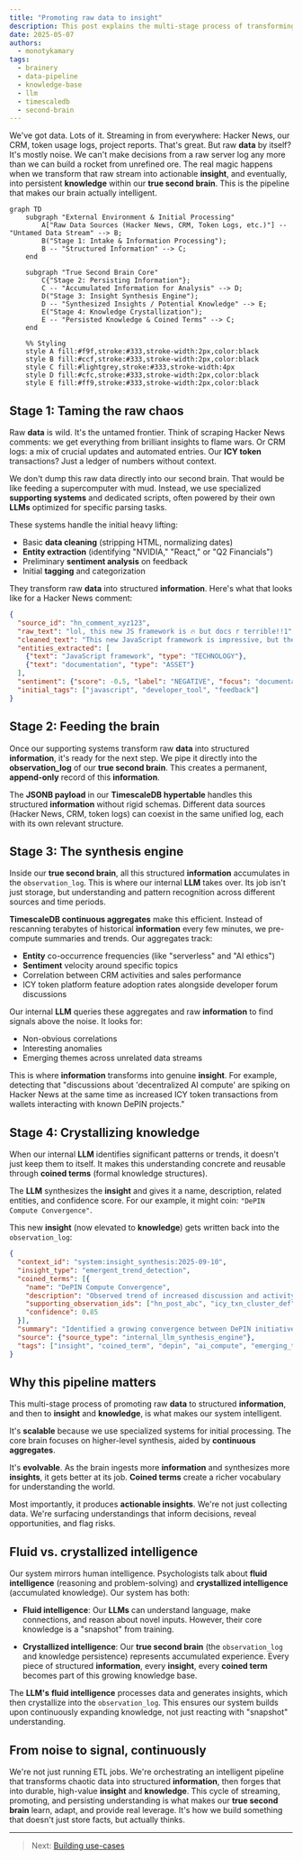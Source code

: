 ```yaml
---
title: "Promoting raw data to insight"
description: This post explains the multi-stage process of transforming raw data into structured information, and then synthesizing that information into persistent insight and knowledge within a true second brain, leveraging tools like TimescaleDB and LLMs.
date: 2025-05-07
authors:
  - monotykamary
tags:
  - brainery
  - data-pipeline
  - knowledge-base
  - llm
  - timescaledb
  - second-brain
---
```


We've got data. Lots of it. Streaming in from everywhere: Hacker News, our CRM, token usage logs, project reports. That's great. But raw **data** by itself? It's mostly noise. We can't make decisions from a raw server log any more than we can build a rocket from unrefined ore. The real magic happens when we transform that raw stream into actionable **insight**, and eventually, into persistent **knowledge** within our **true second brain**. This is the pipeline that makes our brain actually intelligent.

```mermaid
graph TD
    subgraph "External Environment & Initial Processing"
        A["Raw Data Sources (Hacker News, CRM, Token Logs, etc.)"] -- "Untamed Data Stream" --> B;
        B("Stage 1: Intake & Information Processing");
        B -- "Structured Information" --> C;
    end

    subgraph "True Second Brain Core"
        C{"Stage 2: Persisting Information"};
        C -- "Accumulated Information for Analysis" --> D;
        D("Stage 3: Insight Synthesis Engine");
        D -- "Synthesized Insights / Potential Knowledge" --> E;
        E("Stage 4: Knowledge Crystallization");
        E -- "Persisted Knowledge & Coined Terms" --> C;
    end

    %% Styling
    style A fill:#f9f,stroke:#333,stroke-width:2px,color:black
    style B fill:#ccf,stroke:#333,stroke-width:2px,color:black
    style C fill:#lightgrey,stroke:#333,stroke-width:4px
    style D fill:#cfc,stroke:#333,stroke-width:2px,color:black
    style E fill:#ff9,stroke:#333,stroke-width:2px,color:black
```

## Stage 1: Taming the raw chaos

Raw **data** is wild. It's the untamed frontier. Think of scraping Hacker News comments: we get everything from brilliant insights to flame wars. Or CRM logs: a mix of crucial updates and automated entries. Our **ICY token** transactions? Just a ledger of numbers without context.

We don't dump this raw data directly into our second brain. That would be like feeding a supercomputer with mud. Instead, we use specialized **supporting systems** and dedicated scripts, often powered by their own **LLMs** optimized for specific parsing tasks.

These systems handle the initial heavy lifting:

* Basic **data cleaning** (stripping HTML, normalizing dates)
* **Entity extraction** (identifying "NVIDIA," "React," or "Q2 Financials")
* Preliminary **sentiment analysis** on feedback
* Initial **tagging** and categorization

They transform raw **data** into structured **information**. Here's what that looks like for a Hacker News comment:

```json
{
  "source_id": "hn_comment_xyz123",
  "raw_text": "lol, this new JS framework is 🔥 but docs r terrible!!1",
  "cleaned_text": "This new JavaScript framework is impressive, but the documentation is terrible.",
  "entities_extracted": [
    {"text": "JavaScript framework", "type": "TECHNOLOGY"},
    {"text": "documentation", "type": "ASSET"}
  ],
  "sentiment": {"score": -0.5, "label": "NEGATIVE", "focus": "documentation"},
  "initial_tags": ["javascript", "developer_tool", "feedback"]
}
```

## Stage 2: Feeding the brain

Once our supporting systems transform raw **data** into structured **information**, it's ready for the next step. We pipe it directly into the **observation_log** of our **true second brain**. This creates a permanent, **append-only** record of this **information**.

The **JSONB payload** in our **TimescaleDB hypertable** handles this structured **information** without rigid schemas. Different data sources (Hacker News, CRM, token logs) can coexist in the same unified log, each with its own relevant structure.

## Stage 3: The synthesis engine

Inside our **true second brain**, all this structured **information** accumulates in the `observation_log`. This is where our internal **LLM** takes over. Its job isn't just storage, but understanding and pattern recognition across different sources and time periods.

**TimescaleDB continuous aggregates** make this efficient. Instead of rescanning terabytes of historical **information** every few minutes, we pre-compute summaries and trends. Our aggregates track:

* **Entity** co-occurrence frequencies (like "serverless" and "AI ethics")
* **Sentiment** velocity around specific topics
* Correlation between CRM activities and sales performance
* ICY token platform feature adoption rates alongside developer forum discussions

Our internal **LLM** queries these aggregates and raw **information** to find signals above the noise. It looks for:

* Non-obvious correlations
* Interesting anomalies
* Emerging themes across unrelated data streams

This is where **information** transforms into genuine **insight**. For example, detecting that "discussions about 'decentralized AI compute' are spiking on Hacker News at the same time as increased ICY token transactions from wallets interacting with known DePIN projects."

## Stage 4: Crystallizing knowledge

When our internal **LLM** identifies significant patterns or trends, it doesn't just keep them to itself. It makes this understanding concrete and reusable through **coined terms** (formal knowledge structures).

The **LLM** synthesizes the **insight** and gives it a name, description, related entities, and confidence score. For our example, it might coin: `"DePIN Compute Convergence"`.

This new **insight** (now elevated to **knowledge**) gets written back into the `observation_log`:

```json
{
  "context_id": "system:insight_synthesis:2025-09-10",
  "insight_type": "emergent_trend_detection",
  "coined_terms": [{
    "name": "DePIN Compute Convergence",
    "description": "Observed trend of increased discussion and activity at the intersection of Decentralized Physical Infrastructure Networks (DePIN) and demand for distributed AI compute resources, reflected in token movements and forum discussions.",
    "supporting_observation_ids": ["hn_post_abc", "icy_txn_cluster_def", "crm_inquiry_ghi"],
    "confidence": 0.85
  }],
  "summary": "Identified a growing convergence between DePIN initiatives and the need for decentralized AI compute resources.",
  "source": {"source_type": "internal_llm_synthesis_engine"},
  "tags": ["insight", "coined_term", "depin", "ai_compute", "emerging_trend"]
}
```

## Why this pipeline matters

This multi-stage process of promoting raw **data** to structured **information**, and then to **insight** and **knowledge**, is what makes our system intelligent.

It's **scalable** because we use specialized systems for initial processing. The core brain focuses on higher-level synthesis, aided by **continuous aggregates**.

It's **evolvable**. As the brain ingests more **information** and synthesizes more **insights**, it gets better at its job. **Coined terms** create a richer vocabulary for understanding the world.

Most importantly, it produces **actionable insights**. We're not just collecting data. We're surfacing understandings that inform decisions, reveal opportunities, and flag risks.

## Fluid vs. crystallized intelligence

Our system mirrors human intelligence. Psychologists talk about **fluid intelligence** (reasoning and problem-solving) and **crystallized intelligence** (accumulated knowledge). Our system has both:

* **Fluid intelligence**: Our **LLMs** can understand language, make connections, and reason about novel inputs. However, their core knowledge is a "snapshot" from training.

* **Crystallized intelligence**: Our **true second brain** (the `observation_log` and knowledge persistence) represents accumulated experience. Every piece of structured **information**, every **insight**, every **coined term** becomes part of this growing knowledge base.

The **LLM's** **fluid intelligence** processes data and generates insights, which then crystallize into the `observation_log`. This ensures our system builds upon continuously expanding knowledge, not just reacting with "snapshot" understanding.

## From noise to signal, continuously

We're not just running ETL jobs. We're orchestrating an intelligent pipeline that transforms chaotic data into structured **information**, then forges that into durable, high-value **insight** and **knowledge**. This cycle of streaming, promoting, and persisting understanding is what makes our **true second brain** learn, adapt, and provide real leverage. It's how we build something that doesn't just store facts, but actually thinks.

---

> Next: [Building use-cases](use-cases.md)
